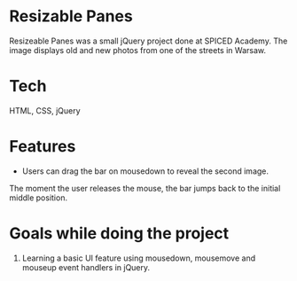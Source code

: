 # Resizable Panes

Resizeable Panes was a small jQuery project done at SPICED Academy. The image displays old and new photos from one of the streets in Warsaw.

# Tech 

HTML, CSS, jQuery

# Features

* Users can drag the bar on mousedown to reveal the second image.

The moment the user releases the mouse, the bar jumps back to the initial middle position.

# Goals while doing the project

1. Learning a basic UI feature using mousedown, mousemove and mouseup event handlers in jQuery.


 
 
